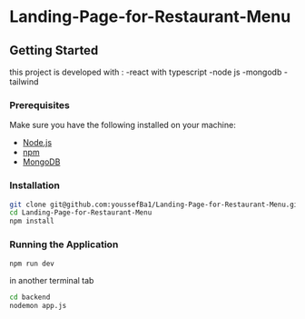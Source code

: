 # Landing-Page-for-Restaurant-Menu

## Getting Started

this project is developed with : 
-react with typescript
-node js
-mongodb
-tailwind

### Prerequisites

Make sure you have the following installed on your machine:

- [Node.js](https://nodejs.org/)
- [npm](https://www.npmjs.com/)
- [MongoDB](https://www.mongodb.com/)

### Installation

```bash
git clone git@github.com:youssefBa1/Landing-Page-for-Restaurant-Menu.git
cd Landing-Page-for-Restaurant-Menu
npm install

```

### Running the Application 
```bash
npm run dev
```
in another terminal tab
```bash
cd backend
nodemon app.js
```



